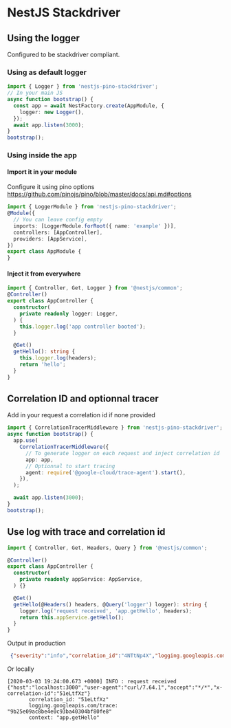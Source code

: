 # NestJS Stackdriver

## Using the logger
Configured to be stackdriver compliant.

### Using as default logger
```typescript
import { Logger } from 'nestjs-pino-stackdriver';
// In your main JS
async function bootstrap() {
  const app = await NestFactory.create(AppModule, {
    logger: new Logger(),
  });
  await app.listen(3000);
}
bootstrap();
```

### Using inside the app

#### Import it in your module 
Configure it using pino options https://github.com/pinojs/pino/blob/master/docs/api.md#options
```typescript
import { LoggerModule } from 'nestjs-pino-stackdriver';
@Module({
  // You can leave config empty
  imports: [LoggerModule.forRoot({ name: 'example' })],
  controllers: [AppController],
  providers: [AppService],
})
export class AppModule {
}
```

#### Inject it from everywhere
```typescript
import { Controller, Get, Logger } from '@nestjs/common';
@Controller()
export class AppController {
  constructor(
    private readonly logger: Logger,
  ) {
    this.logger.log('app controller booted');
  }

  @Get()
  getHello(): string {
    this.logger.log(headers);
    return 'hello';
  }
}
```

## Correlation ID and optionnal tracer
Add in your request a correlation id if none provided

```typescript
import { CorrelationTracerMiddleware } from 'nestjs-pino-stackdriver';
async function bootstrap() {
  app.use(
    CorrelationTracerMiddleware({
      // To generate logger on each request and inject correlation id
      app: app,
      // Optionnal to start tracing
      agent: require('@google-cloud/trace-agent').start(),
    }),
  );

  await app.listen(3000);
}
bootstrap();
```

## Use log with trace and correlation id
```typescript
import { Controller, Get, Headers, Query } from '@nestjs/common';

@Controller()
export class AppController {
  constructor(
    private readonly appService: AppService,
  ) {}

  @Get()
  getHello(@Headers() headers, @Query('logger') logger): string {
    logger.log('request received', 'app.getHello', headers);
    return this.appService.getHello();
  }
}
```

Output in production
```json
 {"severity":"info","correlation_id":"4NTtNp4X","logging.googleapis.com/trace":"281fe620078d4562b311712cf42faefd","context":"app.getHello","message":"request received {\"host\":\"localhost:3000\",\"user-agent\":\"curl/7.64.1\",\"accept\":\"*/*\",\"x-correlation-id\":\"4NTtNp4X\"}","v":1}
```

Or locally
```
[2020-03-03 19:24:00.673 +0000] INFO : request received {"host":"localhost:3000","user-agent":"curl/7.64.1","accept":"*/*","x-correlation-id":"51eLtfXz"}
       correlation_id: "51eLtfXz"
       logging.googleapis.com/trace: "9b25e09ac8be4e0c93ba40304bf80fe8"
       context: "app.getHello"
```
